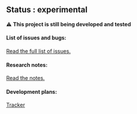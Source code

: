 ## Status : experimental

⚠️ **This project is still being developed and tested**

#### List of issues and bugs:

[Read the full list of issues.](https://github.com/nordseele/hans/issues) 

#### Research notes: 

[Read the notes.](/doc/notes.md)

#### Development plans:

[Tracker](/doc/tracker.md) 